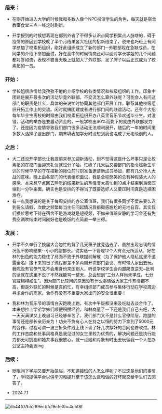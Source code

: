 ### 缘来：
- 在刚开始进入大学的时候我和多数人像个NPC扮演学生的角色，每天就是宿舍教室食堂三点一线定时刷新。

- 开学报到的时候想着现在都到外省了不得多认识点同学积累点人脉啥的，碍于疫情的原因到学校晚了半个月结果各大社团的招新结束了。说来也巧班上有同学参加了校素拓组织，刚好此组织成立了新的部门--外联部现在急缺成员，在同学的介绍下参加面试，好在高中的时候情商还可以面对学长学姐的几个问题都对答如流，表现不错当天晚上就加入了外联部，发了牌子以后正式成为了校素拓的一员。

### 开始：

- 学长姐很热情给我孜孜不倦的介绍学校的各类情况和校级组织的工作。印象中团建是展开最多次的活动毕竟外联部，不交流怎么算外联呢？可能会人有问这部门的职责是什么，具体的来说忙时协同其他部门开展工作，联系其他校级组织开拓工作上的交流。闲时就搞团建或者进行部门间的联谊活动。还有个大招每年毕业生离校的时候由我们校素拓组织开办八英里音乐节欢送毕业生。对没错，活动的举办是要启动资金的，一般学校出60%而剩下的就由外联部发力了。还是因为疫情导致我们部门很多活动无法顺利展开，随后的一年的时间里多数人选择了退出部门，期末填表加学分时没想到我也混成了元老级别的人。

### 之后：

- 大二还没开学部长让我提前来参加迎新活动，到不觉得这是什么坏事只是让校素拓的在校门当迎宾礼仪就过分了哈，忙碌了几天后又接部门的指令趁新生军训的时候早早的守在招新的摊位前时刻准备邀请新成员参加，颇有几分抢人大战的意味。晚上由各部门的代表组织面试，我是全程憋笑的总有种假装大人的感觉，本来想早点回去睡觉的结果新生的热情度太高忙到10点才结束到后面压缩到一分钟来面，确实也是安排的不得当了既要选好人又要压时间真是选择困难症。
- 有一点我想说的是关于每周安排的办公室值班，我们有很多同学不爱来要么迟到要么请假，次数之频繁每当主任问起情况我都颇感尴尬的无地自容。其实我们换位思考下待在宿舍不是游戏就是短视频，不如来值班安静的学习会还有免费空调吹结束时间刚好也是晚饭的点简直一举三得。

### 发展：

- 开学不久举行了换届大会匆忙的背了几天稿子就竞选去了，虽然出现忘词的情况但不影响结果--小小的副部长。说实话一下管理12个人有点无所适从，好在林的出色的能力稳住了局面不致于外联提前解散（为了保护他人隐私这里不透露全名）接下来的日子流程都差不多两周开次部门会议、有时带大家出去玩。我呢没有官僚气息不会用身份来压别人，听说学校学生会内部简直逆天~批判的话就在这里不说了不然我能骂一整天，总会想到“三分人样尚未学成，七分官威栩栩如生”。因为部门比较闲的原因没有什么事情做大家工作热情都不高，但是外联忙的时候是真的忙，有幸组织部门成员参与集体行动在学校周边寻求合作的商家，合作有没有不重要大家出门的安全很重要！

- 我和林为音乐节的事情白天跑晚上跑，有次中午饭都没来及吃就去谈合作了。本来想拉上学弟学妹们顺便积攒经验，和林商量了一下还是我们自己去吧，大一天天满课又上晚自习已经够辛苦了，我们部门又不是什么官僚阶层，跑腿的事情还是部长亲历亲为！功夫不负有心人在持之以恒的努力下拿到了5000元的合作，过程可谓一波三折条件线上线下谈了好几次拟好的合同也修改过。林的工作态度和处事风格真是我见过的女生里较为优秀的，解决问题还是执行能力都无可挑剔和她共事我很放心，就一点她和对象有时出去玩留我一个人在办公室主持会议ing

### 后续：

- 眨眼间下学期又要开始换届，不知道接班的人怎么样呢？不过这是他们的事情了，学校提供平台以供学习和提升至于该怎么做和做的好坏就交给学生们去回答了。

- 2024.7.1

***

![db44f07b5299ecbfcf8cfe3bc4c5f8f](https://github.com/kinghhhz/kinghhhz.github.io/assets/123735685/aebf8d5b-4666-4ade-a2d3-7f1f2b0bbd89)


